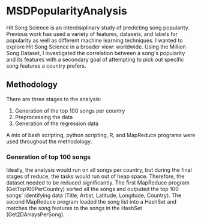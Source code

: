 # MSDPopularityAnalysis
Hit Song Science is an interdisiplinary study of predicting song popularity. Previous work has used a variety of features, datasets, and labels for popularity as well as different machine learning techniques. I wanted to explore Hit Song Science in a broader view: worldwide. Using the Million Song Dataset, I investigated the correlation between a song's popularity and its features with a secondary goal of attempting to pick out specific song features a country prefers.

## Methodology
There are three stages to the analysis:
1. Generation of the top 100 songs per country
2. Preprocessing the data
3. Generation of the regression data

A mix of bash scripting, python scripting, R, and MapReduce programs were used throughout the methodology.

### Generation of top 100 songs
Ideally, the analysis would run on all songs per country, but during the final stages of reduce, the tasks would run out of heap space. Therefore, the dataset needed to be reduced significantly. The first MapReduce program (GetTop100PerCountry) sorted all the songs and outputed the top 100 songs' identifying data (Title, Artist, Latitude, Longitude, Country). The second MapReduce program loaded the song list into a HashSet and matches the song features to the songs in the HashSet (Get2DArraysPerSong).
